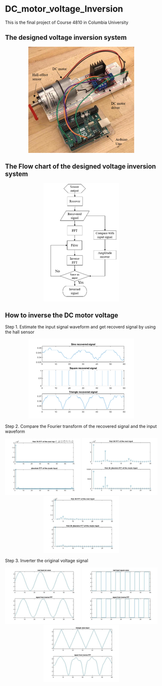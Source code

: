 # DC_motor_voltage_Inversion
This is the final project of Course 4810 in Columbia University

## The designed voltage inversion system
<p align="center">
    <img src="https://github.com/Qincheng-Sheng/DC_motor_voltage_Inversion/blob/main/Picture/System.png" alt="system" width= 350">
</p>

## The Flow chart of the designed voltage inversion system
<p align="center">
    <img src="https://github.com/Qincheng-Sheng/DC_motor_voltage_Inversion/blob/main/Picture/Flow_chart.png" alt="system" width= 250">
</p>

## How to inverse the DC motor voltage

Step 1. Estimate the input signal waveform and get recoverd signal by using the hall sensor

<p align="center">
  <img src="https://github.com/Qincheng-Sheng/DC_motor_voltage_Inversion/blob/main/Picture/recover_signal.png" width="350" title="System">
</p>

Step 2. Compare the Fourier transform of the recovered signal and the input waveform

<p align="center">
  <img src="https://github.com/Qincheng-Sheng/DC_motor_voltage_Inversion/blob/main/Picture/FFT_sin.png" width="250" title="System">
  <img src="https://github.com/Qincheng-Sheng/DC_motor_voltage_Inversion/blob/main/Picture/FFT_square.png" width="250" title="System">
  <img src="https://github.com/Qincheng-Sheng/DC_motor_voltage_Inversion/blob/main/Picture/FFT_triangle.png" width="250" title="System">
</p>

Step 3.	Inverter the original voltage signal

<p align="center">
  <img src="https://github.com/Qincheng-Sheng/DC_motor_voltage_Inversion/blob/main/Picture/Inverted_sin.png" width="250" title="System">
  <img src="https://github.com/Qincheng-Sheng/DC_motor_voltage_Inversion/blob/main/Picture/Inverted_square.png" width="250" title="System">
  <img src="https://github.com/Qincheng-Sheng/DC_motor_voltage_Inversion/blob/main/Picture/Inverted_triangle.png" width="250" title="System">
</p>                                                                                                                                                      
